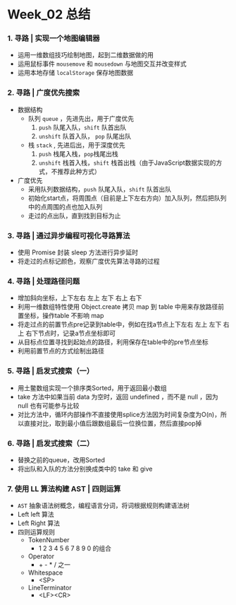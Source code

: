 # Week_02 总结

### 1. 寻路 | 实现一个地图编辑器
* 运用一维数组技巧绘制地图，起到二维数据做的用
* 运用鼠标事件 `mousemove` 和 `mousedown` 与地图交互并改变样式
* 运用本地存储 `localStorage` 保存地图数据

### 2. 寻路 | 广度优先搜索
* 数据结构
    - 队列 `queue` ，先进先出，用于广度优先
        1. `push` 队尾入队，`shift` 队首出队
        2. `unshift` 队首入队， `pop` 队尾出队
    - 栈 `stack` , 先进后出，用于深度优先
        1. `push` 栈尾入栈，`pop`栈尾出栈
        2. `unshift` 栈首入栈，`shift` 栈首出栈（由于JavaScript数据实现的方式，不推荐此种方式）
* 广度优先
    - 采用队列数据结构，`push` 队尾入队，`shift` 队首出队
    - 初始化start点，将周围点（目前是上下左右方向）加入队列，然后把队列中的点周围的点也加入队列
    - 走过的点出队，直到找到目标为止

### 3. 寻路 | 通过异步编程可视化寻路算法
* 使用 Promise 封装 sleep 方法进行异步延时
* 将走过的点标记颜色，观察广度优先算法寻路的过程

### 4. 寻路 | 处理路径问题
* 增加斜向坐标，上下左右 左上 左下 右上 右下
* 利用一维数组特性使用 Object.create 拷贝 map 到 table 中用来存放路径前置坐标，操作table 不影响 map
* 将走过点的前置节点pre记录到table中，例如在找a节点上下左右 左上 左下 右上 右下节点时，记录a节点坐标即可
* 从目标点位置寻找到起始点的路径，利用保存在table中的pre节点坐标
* 利用前置节点的方式绘制出路径

### 5. 寻路 | 启发式搜索（一）
* 用土鳖数组实现一个排序类Sorted，用于返回最小数组
* take 方法中如果当前 data 为空时，返回 undefined ，而不是 null ，因为 null 也有可能参与比较
* 对比方法中，循环内部操作不直接使用splice方法因为时间复杂度为O(n)，所以直接对比，取到最小值后跟数组最后一位换位置，然后直接pop掉

### 6. 寻路 | 启发式搜索（二）
* 替换之前的queue，改用Sorted
* 将出队和入队的方法分别换成类中的 take 和 give

### 7. 使用 LL 算法构建 AST | 四则运算
* `AST` 抽象语法树概念，编程语言分词，将词根据规则构建语法树
* Left left 算法
* Left Right 算法
* 四则运算规则
    - TokenNumber
        - 1 2 3 4 5 6 7 8 9 0 的组合
    - Operator
        - \+ \- \* \/ 之一
    - Whitespace
        - \<SP>
    - LineTerminator
        - \<LF>\<CR>




